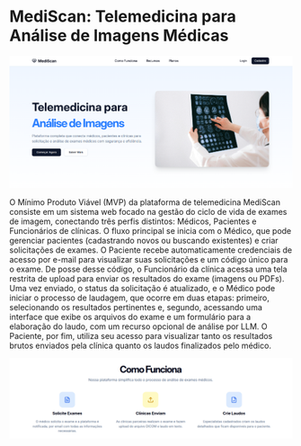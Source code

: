 # MediScan: Telemedicina para Análise de Imagens Médicas

![Lading Page](https://github.com/PTAIM/docs/blob/main/src/landing.png)

O Mínimo Produto Viável (MVP) da plataforma de telemedicina MediScan consiste em um sistema web focado na gestão do ciclo de vida de exames de imagem, conectando três perfis distintos: Médicos, Pacientes e Funcionários de clínicas. O fluxo principal se inicia com o Médico, que pode gerenciar pacientes (cadastrando novos ou buscando existentes) e criar solicitações de exames. O Paciente recebe automaticamente credenciais de acesso por e-mail para visualizar suas solicitações e um código único para o exame. De posse desse código, o Funcionário da clínica acessa uma tela restrita de upload para enviar os resultados do exame (imagens ou PDFs). Uma vez enviado, o status da solicitação é atualizado, e o Médico pode iniciar o processo de laudagem, que ocorre em duas etapas: primeiro, selecionando os resultados pertinentes e, segundo, acessando uma interface que exibe os arquivos do exame e um formulário para a elaboração do laudo, com um recurso opcional de análise por LLM. O Paciente, por fim, utiliza seu acesso para visualizar tanto os resultados brutos enviados pela clínica quanto os laudos finalizados pelo médico.

![Como Funciona](https://github.com/PTAIM/docs/blob/main/src/como_funciona.png)
